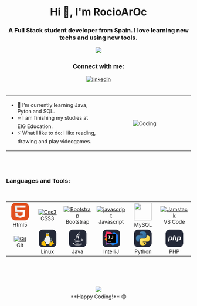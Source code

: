<div align="center">
  
<h1 align="center">Hi 👋, I'm RocioArOc</h1>
<h3 align="center">A Full Stack student developer from Spain. I love learning new techs and using new tools.</h3>
<a href="https://www.youtube.com/watch?v=dQw4w9WgXcQ"><img src="https://user-images.githubusercontent.com/73097560/115834477-dbab4500-a447-11eb-908a-139a6edaec5c.gif"></a>
<br />
<h3 align="center">Connect with me:</h3>

<a href="https://www.linkedin.com/in/roc%C3%ADo-arias-oc%C3%B3n-475544232/" target="_blank">
<img src=https://img.shields.io/badge/linkedin-%2300acee.svg?color=405DE6&style=for-the-badge&logo=linkedin&logoColor=white alt=linkedin style="margin-bottom: 5px;" />
</a>
<br />
<br />

<table align="center">
<tr border="none">
<td width="50%" align="left">
  
- 🌱 I’m currently learning Java, Pyton and SQL. <br />
- ⭐ I am finishing my studies at EIG Education. <br />
- ⚡ What I like to do: I like reading, drawing and play videogames. <br />


</td>
<td width="50%" align="center">

  <img align="center" alt="Coding" width="450" src="https://repository-images.githubusercontent.com/588181932/e36ec678-7984-4cdd-8e4c-a3932772ff8e">

  
  </td>
</tr>
</table>

<br />
<br />
<h3 align="left">Languages and Tools:</h3>
<br />

<table align="center">
  <tr>
      <td align="center" width="96">
      <a href="#html5">
        <img src="https://github.com/tandpfun/skill-icons/raw/main/icons/HTML.svg" width="48" height="48" alt="Html5" />
      </a>
      <br>Html5
    </td>
    <td align="center" width="96">
      <a href="#css3">
        <img src="https://upload.wikimedia.org/wikipedia/commons/thumb/6/62/CSS3_logo.svg/48px-CSS3_logo.svg.png" width="48" height="48" alt="Css3" />
      </a>
      <br>CSS3
    </td>
     <td align="center" width="96">
      <a href="#bootstrap">
        <img src="https://cdn.worldvectorlogo.com/logos/bootstrap-4.svg" width="48" height="48" alt="Bootstrap" />
      </a>
      <br>Bootstrap
    </td>
     <td align="center" width="96">
      <a href="#js">
        <img src="https://upload.wikimedia.org/wikipedia/commons/thumb/9/99/Unofficial_JavaScript_logo_2.svg/1024px-Unofficial_JavaScript_logo_2.svg.png" width="48" height="48" alt="javascript" />
      </a>
      <br>Javascript
    </td>
     <td align="center" width="96">
      <a href="#mysql">
        <img src="https://www.logo.wine/a/logo/MySQL/MySQL-Logo.wine.svg" width="48" height="48" alt="" />
      </a>
      <br>MySQL
    </td>
     <td align="center"  width="96">
      <a href="#vscode">
        <img src="https://upload.wikimedia.org/wikipedia/commons/9/9a/Visual_Studio_Code_1.35_icon.svg" width="48" height="48" alt="Jamstack" />
      </a>
      <br>VS Code
    </td>
  </tr>

  <tr>
     <td align="center" width="96">
      <a href="#git" >
        <img src="https://upload.wikimedia.org/wikipedia/commons/thumb/3/3f/Git_icon.svg/1200px-Git_icon.svg.png" width="48" height="48" alt="Git" />
      </a>
      <br>Git
    </td>
      <td align="center" width="96">
      <a href="#linux">
        <img src="https://github.com/tandpfun/skill-icons/blob/main/icons/Linux-Dark.svg" width="48" height="48" alt="Linux" />
      </a>
      <br>Linux
    </td>
      <td align="center" width="96">
      <a href="#java">
        <img src="https://github.com/tandpfun/skill-icons/blob/main/icons/Java-Dark.svg" width="48" height="48" alt="Java" />
      </a>
      <br>Java
    </td>
     <td align="center" width="96">
      <a href="#intellij">
        <img src="https://github.com/tandpfun/skill-icons/blob/main/icons/Idea-Dark.svg" width="48" height="48" alt="IntelliJ" />
      </a>
      <br>IntelliJ
    </td>
     <td align="center" width="96">
        <a href="#python">
            <img src="https://github.com/tandpfun/skill-icons/blob/main/icons/Python-Dark.svg" width="48" height="48" alt="Python" />
        </a>
        <br>Python
    </td>
    <td align="center" width="96">
        <a href="#php">
            <img src="https://github.com/tandpfun/skill-icons/blob/main/icons/PHP-Dark.svg" width="48" height="48" alt="PHP" />
        </a>
        <br>PHP
    </td>
  </tr>
</table>
 
<br />
<br />
<br />
<br />
<a href="https://www.youtube.com/watch?v=dQw4w9WgXcQ"><img src="https://user-images.githubusercontent.com/73097560/115834477-dbab4500-a447-11eb-908a-139a6edaec5c.gif"></a>
<br />
**Happy Coding!** 😊

</div>

